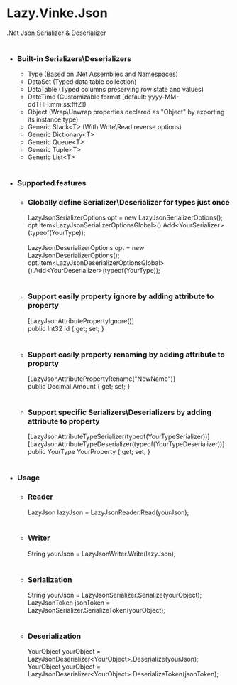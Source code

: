 
# Lazy.Vinke.Json
.Net Json Serializer & Deserializer<br>
<br>
- ### Built-in Serializers\Deserializers
  - Type (Based on .Net Assemblies and Namespaces)
  - DataSet (Typed data table collection)
  - DataTable (Typed columns preserving row state and values)
  - DateTime (Customizable format [default: yyyy-MM-ddTHH:mm:ss:fffZ])
  - Object (Wrap\Unwrap properties declared as "Object" by exporting its instance type)
  - Generic Stack\<T\> (With Write\Read reverse options)
  - Generic Dictionary\<T\>
  - Generic Queue\<T\>
  - Generic Tuple\<T\>
  - Generic List\<T\>
  <br>
- ### Supported features
  - ### Globally define Serializer\Deserializer for types just once
    LazyJsonSerializerOptions opt = new LazyJsonSerializerOptions();<br>
    opt.Item\<LazyJsonSerializerOptionsGlobal\>().Add\<YourSerializer\>(typeof(YourType));<br>
    <br>
    LazyJsonDeserializerOptions opt = new LazyJsonDeserializerOptions();<br>
    opt.Item\<LazyJsonDeserializerOptionsGlobal\>().Add\<YourDeserializer\>(typeof(YourType));<br>
    <br>
  - ### Support easily property ignore by adding attribute to property
    [LazyJsonAttributePropertyIgnore()]<br>
    public Int32 Id { get; set; }<br>
    <br>
  - ### Support easily property renaming by adding attribute to property
    [LazyJsonAttributePropertyRename("NewName")]<br>
    public Decimal Amount { get; set; }<br>
    <br>
  - ### Support specific Serializers\Deserializers by adding attribute to property
    [LazyJsonAttributeTypeSerializer(typeof(YourTypeSerializer))]<br>
    [LazyJsonAttributeTypeDeserializer(typeof(YourTypeDeserializer))]<br>
    public YourType YourProperty { get; set; }<br>
  <br>
- ### Usage
  - ### Reader
    LazyJson lazyJson = LazyJsonReader.Read(yourJson);<br>
    <br>
  - ### Writer
    String yourJson = LazyJsonWriter.Write(lazyJson);<br>
    <br>
  - ### Serialization
    String yourJson = LazyJsonSerializer.Serialize(yourObject);<br>
    LazyJsonToken jsonToken = LazyJsonSerializer.SerializeToken(yourObject);<br>
    <br>
  - ### Deserialization
    YourObject yourObject = LazyJsonDeserializer\<YourObject\>.Deserialize(yourJson);<br>
    YourObject yourObject = LazyJsonDeserializer\<YourObject\>.DeserializeToken(jsonToken);<br>
    <br>
